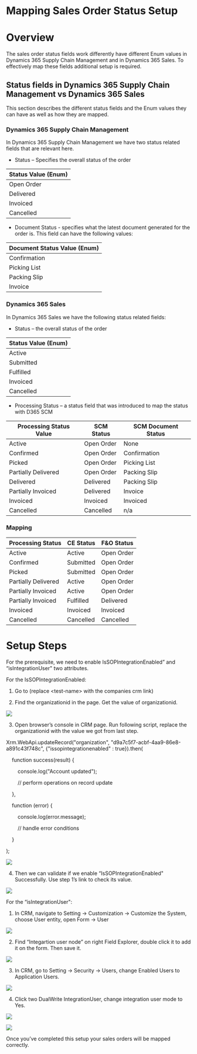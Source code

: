 # Mapping Sales Order Status Setup

# Overview

The sales order status fields work differently have different Enum
values in Dynamics 365 Supply Chain Management and in Dynamics 365
Sales. To effectively map these fields additional setup is required.

## Status fields in Dynamics 365 Supply Chain Management vs Dynamics 365 Sales

This section describes the different status fields and the Enum values
they can have as well as how they are mapped.

### Dynamics 365 Supply Chain Management

In Dynamics 365 Supply Chain Management we have two status related
fields that are relevant here.

  - Status – Specifies the overall status of the order

| **Status Value (Enum)** |
| ----------------------- |
| Open Order              |
| Delivered               |
| Invoiced                |
| Cancelled               |

  - Document Status - specifies what the latest document generated for
    the order is. This field can have the following values:

| **Document Status Value (Enum)** |
| -------------------------------- |
| Confirmation                     |
| Picking List                     |
| Packing Slip                     |
| Invoice                          |

### Dynamics 365 Sales

In Dynamics 365 Sales we have the following status related fields:

  - Status – the overall status of the order

| **Status Value (Enum)** |
| ----------------------- |
| Active                  |
| Submitted               |
| Fulfilled               |
| Invoiced                |
| Cancelled               |

  - Processing Status – a status field that was introduced to map the
    status with D365 SCM

| **Processing Status Value** | **SCM Status** | **SCM Document Status** |
| --------------------------- | -------------- | ----------------------- |
| Active                      | Open Order     | None                    |
| Confirmed                   | Open Order     | Confirmation            |
| Picked                      | Open Order     | Picking List            |
| Partially Delivered         | Open Order     | Packing Slip            |
| Delivered                   | Delivered      | Packing Slip            |
| Partially Invoiced          | Delivered      | Invoice                 |
| Invoiced                    | Invoiced       | Invoiced                |
| Cancelled                   | Cancelled      | n/a                     |

### Mapping

| **Processing Status** | **CE Status** | **F\&O Status** |
| --------------------- | ------------- | --------------- |
| Active                | Active        | Open Order      |
| Confirmed             | Submitted     | Open Order      |
| Picked                | Submitted     | Open Order      |
| Partially Delivered   | Active        | Open Order      |
| Partially Invoiced    | Active        | Open Order      |
| Partially Invoiced    | Fulfilled     | Delivered       |
| Invoiced              | Invoiced      | Invoiced        |
| Cancelled             | Cancelled     | Cancelled       |

# Setup Steps

For the prerequisite, we need to enable IsSOPIntegrationEnabled” and
“isIntegrationUser" two attributes.

For the IsSOPIntegrationEnabled:

1.  Go to (replace \<test-name\> with the companies crm link)

2.  Find the organizationid in the page. Get the value of
    organizationid.

![](media/image1.jpeg)

3.  Open browser’s console in CRM page. Run following script, replace
    the organizationid with the value we got from last step.

Xrm.WebApi.updateRecord("organization",
"d9a7c5f7-acbf-4aa9-86e8-a891c43f748c", {"issopintegrationenabled" :
true}).then(

    function success(result) {

        console.log("Account updated");

        // perform operations on record update

    },

    function (error) {

        console.log(error.message);

        // handle error conditions

    }

);

![](media/image2.jpeg)

4.  Then we can validate if we enable “IsSOPIntegrationEnabled"
    Successfully. Use step 1’s link to check its value.

![](media/image3.jpeg)

For the “isIntegrationUser":

1.  In CRM, navigate to Setting -\> Customization -\> Customize the
    System, choose User entity, open Form -\> User

![](media/image4.jpeg)

2.  Find “Integartion user node” on right Field Explorer, double click
    it to add it on the form. Then save it.

![](media/image5.jpeg)

3.  In CRM, go to Setting -\> Security -\> Users, change Enabled Users
    to Application Users.

![](media/image6.jpeg)

4.  Click two DualWrite IntegrationUser, change integration user mode to
    Yes.

![](media/image7.jpeg)

![](media/image8.jpeg)

Once you’ve completed this setup your sales orders will be mapped
correctly.
